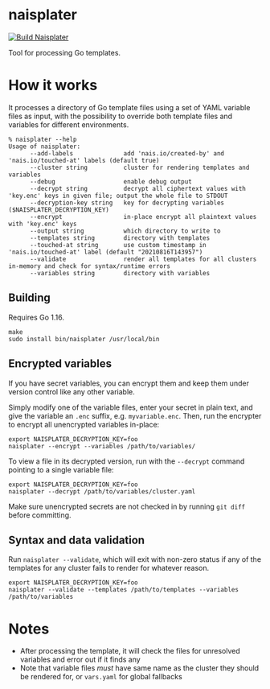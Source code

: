 naisplater
==========
[![Build Naisplater](https://github.com/nais/naisplater/actions/workflows/main.yml/badge.svg)](https://github.com/nais/naisplater/actions/workflows/main.yml)

Tool for processing Go templates.

# How it works

It processes a directory of Go template files using a set of YAML variable files as input, with the possibility to override both template files and variables for different environments.

```
% naisplater --help
Usage of naisplater:
      --add-labels              add 'nais.io/created-by' and 'nais.io/touched-at' labels (default true)
      --cluster string          cluster for rendering templates and variables
      --debug                   enable debug output
      --decrypt string          decrypt all ciphertext values with 'key.enc' keys in given file; output the whole file to STDOUT
      --decryption-key string   key for decrypting variables ($NAISPLATER_DECRYPTION_KEY)
      --encrypt                 in-place encrypt all plaintext values with 'key.enc' keys
      --output string           which directory to write to
      --templates string        directory with templates
      --touched-at string       use custom timestamp in 'nais.io/touched-at' label (default "20210816T143957")
      --validate                render all templates for all clusters in-memory and check for syntax/runtime errors
      --variables string        directory with variables
```

## Building

Requires Go 1.16.

```
make
sudo install bin/naisplater /usr/local/bin
```

## Encrypted variables

If you have secret variables, you can encrypt them and keep them under version control like any other variable.

Simply modify one of the variable files, enter your secret in plain text, and give the variable an `.enc` suffix, e.g. `myvariable.enc`.
Then, run the encrypter to encrypt all unencrypted variables in-place:

```
export NAISPLATER_DECRYPTION_KEY=foo
naisplater --encrypt --variables /path/to/variables/
```

To view a file in its decrypted version, run with the `--decrypt` command pointing to a single variable file:

```
export NAISPLATER_DECRYPTION_KEY=foo
naisplater --decrypt /path/to/variables/cluster.yaml
```

Make sure unencrypted secrets are not checked in by running `git diff` before committing.

## Syntax and data validation

Run `naisplater --validate`, which will exit with non-zero status if any of the templates for any cluster fails to render for whatever reason.

```
export NAISPLATER_DECRYPTION_KEY=foo
naisplater --validate --templates /path/to/templates --variables /path/to/variables
```

# Notes

- After processing the template, it will check the files for unresolved variables and error out if it finds any
- Note that variable files _must_ have same name as the cluster they should be rendered for, or `vars.yaml` for global fallbacks
